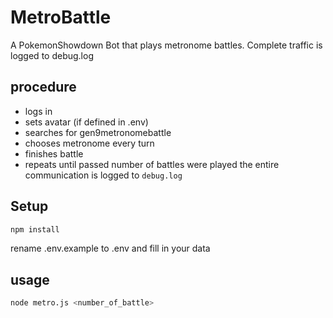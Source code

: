 # MetroBattle
A PokemonShowdown Bot that plays metronome battles.
Complete traffic is logged to debug.log

## procedure
- logs in
- sets avatar (if defined in .env)
- searches for gen9metronomebattle
- chooses metronome every turn
- finishes battle
- repeats until passed number of battles were played
the entire communication is logged to `debug.log`


## Setup
```bash 
npm install
```  
rename .env.example to .env and fill in your data

## usage
```bash 
node metro.js <number_of_battle>
```